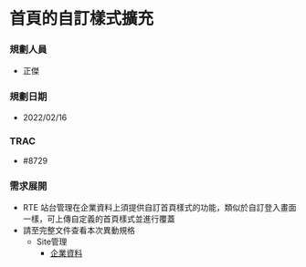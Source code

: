 # 首頁的自訂樣式擴充

### <div id="user">規劃人員</div>
* 正傑

### <div id="updatedate">規劃日期</div>
* 2022/02/16

### <div id="trac">TRAC</div>
* #8729

### <div id="requirement">需求展開</div>
* RTE 站台管理在企業資料上須提供自訂首頁樣式的功能，類似於自訂登入畫面一樣，可上傳自定義的首頁樣式並進行覆蓋
* 請至完整文件查看本次異動規格
    * Site管理
        * [企業資料](../../../RTE/SITE/enterprisedetail/README.md)